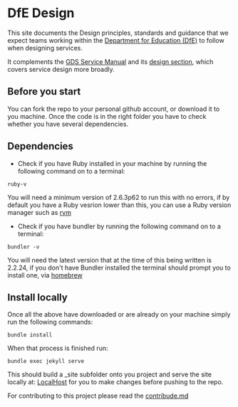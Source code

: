 # DfE Design
This site documents the Design principles, standards and guidance that we expect teams working
within the [Department for Education (DfE)](https://www.gov.uk/government/organisations/department-for-education)
to follow when designing services.

It complements the [GDS Service Manual](https://www.gov.uk/service-manual) and its
[design section](https://www.gov.uk/service-manual/design),
which covers service design more broadly.

## Before you start

You can fork the repo to your personal github account, or download it to you machine. Once the code is in the right folder you have to check whether you have several dependencies.

## Dependencies

- Check if you have Ruby installed in your machine by running the following command on to a terminal:

```
ruby-v
```

You will need a minimum version of 2.6.3p62 to run this with no errors, if by default you have a Ruby vesrion lower than this, you can use a Ruby version manager such as [rvm](http://rvm.io/)

- Check if you have bundler by running the following command on to a terminal:

```
bundler -v
```

You will need the latest version that at the time of this being written is 2.2.24, if you don't have Bundler installed the terminal should prompt you to install one, via [homebrew](https://brew.sh/) 

##  Install locally

Once all the above have downloaded or are already on your machine simply run the following commands:

```
bundle install
```

When that process is finished run:

```
bundle exec jekyll serve
```

This should build a _site subfolder onto you project and serve the site locally at: [LocalHost](http://127.0.0.1:4000/) for you to make changes before pushing to the repo.

For contributing to this project please read the [contribude.md](/contribute.md) 